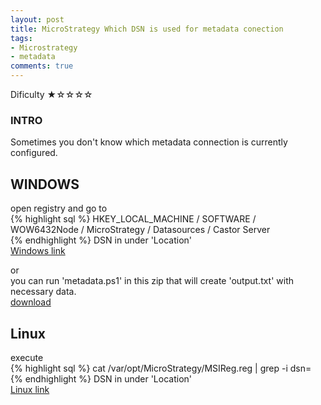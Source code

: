 ```yaml
---
layout: post
title: MicroStrategy Which DSN is used for metadata conection
tags:
- Microstrategy
- metadata
comments: true
---
```

Dificulty ★☆☆☆☆

### INTRO
Sometimes you don't know which metadata connection is currently configured.

## WINDOWS 
open registry and go to <br />
{% highlight sql %}
HKEY_LOCAL_MACHINE / SOFTWARE / WOW6432Node / MicroStrategy / Datasources / Castor Server <br />
{% endhighlight %}
DSN in under 'Location' <br />
[Windows link](https://community.microstrategy.com/s/article/How-to-determine-which-DSN-is-being-used-by-the-Intelligence-Server-on-a-64-bit-Windows-machine?language=en_US) <br />

or <br />
you can run 'metadata.ps1' in this zip that will create 'output.txt' with necessary data.  <br />
<a href="/img/20240213_0016/metadata.zip">download</a> <br />


## Linux
execute <br />
{% highlight sql %}
cat /var/opt/MicroStrategy/MSIReg.reg | grep -i dsn= <br />
{% endhighlight %}
DSN in under 'Location' <br />
[Linux link](https://community.microstrategy.com/s/article/KB47411-How-to-identify-the-DSN-used-by-MicroStrategy?language=en_US&_gl=1*goa1bm*_ga*MjEwODY0NTMwMS4xNzA1NjcyNzE3*_ga_0C9LVNZBZY*MTcwNTkyODgzMi40LjEuMTcwNTkyOTcwMi4wLjAuMA..) <br />








